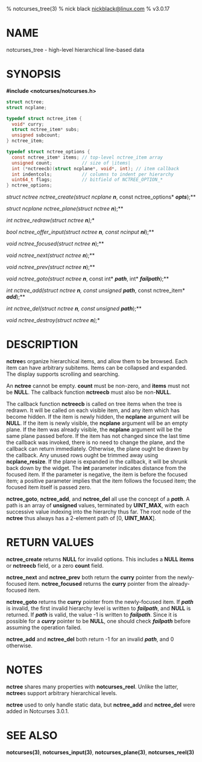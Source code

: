 % notcurses_tree(3)
% nick black <nickblack@linux.com>
% v3.0.17

# NAME

notcurses_tree - high-level hierarchical line-based data

# SYNOPSIS

**#include <notcurses/notcurses.h>**

```c
struct nctree;
struct ncplane;

typedef struct nctree_item {
  void* curry;
  struct nctree_item* subs;
  unsigned subcount;
} nctree_item;

typedef struct nctree_options {
  const nctree_item* items; // top-level nctree_item array
  unsigned count;           // size of |items|
  int (*nctreecb)(struct ncplane*, void*, int); // item callback
  int indentcols;           // columns to indent per hierarchy
  uint64_t flags;           // bitfield of NCTREE_OPTION_*
} nctree_options;

```

**struct nctree* nctree_create(struct ncplane* ***n***, const nctree_options* ***opts***);**

**struct ncplane* nctree_plane(struct nctree* ***n***);**

**int nctree_redraw(struct nctree* ***n***);**

**bool nctree_offer_input(struct nctree* ***n***, const ncinput* ***ni***);**

**void* nctree_focused(struct nctree* ***n***);**

**void* nctree_next(struct nctree* ***n***);**

**void* nctree_prev(struct nctree* ***n***);**

**void* nctree_goto(struct nctree* ***n***, const int* ***path***, int* ***failpath***);**

**int nctree_add(struct nctree* ***n***, const unsigned* ***path***, const nctree_item* ***add***);**

**int nctree_del(struct nctree* ***n***, const unsigned* ***path***);**

**void nctree_destroy(struct nctree* ***n***);**

# DESCRIPTION

**nctree**s organize hierarchical items, and allow them to be browsed. Each
item can have arbitrary subitems. Items can be collapsed and expanded.
The display supports scrolling and searching.

An **nctree** cannot be empty. **count** must be non-zero, and **items** must
not be **NULL**. The callback function **nctreecb** must also be non-**NULL**.

The callback function **nctreecb** is called on tree items when the tree is
redrawn. It will be called on each visible item, and any item which has become
hidden. If the item is newly hidden, the **ncplane** argument will be **NULL**.
If the item is newly visible, the **ncplane** argument will be an empty plane.
If the item was already visible, the **ncplane** argument will be the same
plane passed before. If the item has not changed since the last time the
callback was invoked, there is no need to change the plane, and the callback
can return immediately. Otherwise, the plane ought be drawn by the callback.
Any unused rows ought be trimmed away using **ncplane_resize**. If the plane
is expanded in the callback, it will be shrunk back down by the widget. The
**int** parameter indicates distance from the focused item. If the parameter
is negative, the item is before the focused item; a positive parameter implies
that the item follows the focused item; the focused item itself is passed zero.

**nctree_goto**, **nctree_add**, and **nctree_del** all use the concept of a
***path***. A path is an array of **unsigned** values, terminated by
**UINT_MAX**, with each successive value indexing into the hierarchy thus far.
The root node of the **nctree** thus always has a 2-element path of
[0, **UINT_MAX**].

# RETURN VALUES

**nctree_create** returns **NULL** for invalid options. This includes a **NULL**
**items** or **nctreecb** field, or a zero **count** field.

**nctree_next** and **nctree_prev** both return the **curry** pointer from the
newly-focused item. **nctree_focused** returns the **curry** pointer from the
already-focused item.

**nctree_goto** returns the **curry** pointer from the newly-focused item. If
***path*** is invalid, the first invalid hierarchy level is written to
***failpath***, and **NULL** is returned. If ***path*** is valid, the value -1
is written to ***failpath***. Since it is possible for a ***curry***
pointer to be **NULL**, one should check ***failpath*** before assuming the
operation failed.

**nctree_add** and **nctree_del** both return -1 for an invalid ***path***, and
0 otherwise.

# NOTES

**nctree** shares many properties with **notcurses_reel**. Unlike the latter,
**nctree**s support arbitrary hierarchical levels.

**nctree** used to only handle static data, but **nctree_add** and
**nctree_del** were added in Notcurses 3.0.1.

# SEE ALSO

**notcurses(3)**,
**notcurses_input(3)**,
**notcurses_plane(3)**,
**notcurses_reel(3)**
